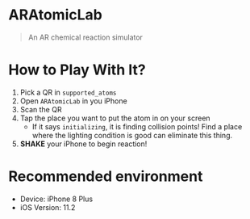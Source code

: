 # ARAtomicLab
> An AR chemical reaction simulator

# How to Play With It?
1. Pick a QR in `supported_atoms`
2. Open `ARAtomicLab` in you iPhone
3. Scan the QR
4. Tap the place you want to put the atom in on your screen
	- If it says `initializing`, it is finding collision points! Find a place where the lighting condition is good can eliminate this thing.
5. **SHAKE** your iPhone to begin reaction!

# Recommended environment
- Device: iPhone 8 Plus
- iOS Version: 11.2